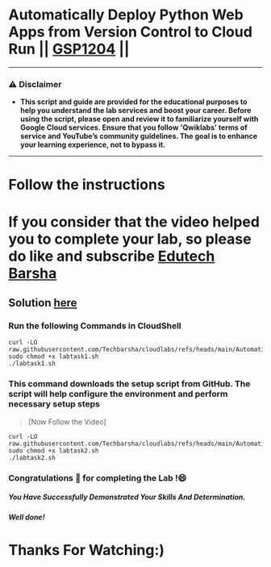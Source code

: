 # Automatically Deploy Python Web Apps from Version Control to Cloud Run || [GSP1204](https://www.cloudskillsboost.google/focuses/80415?parent=catalog) ||

---
### ⚠️ Disclaimer
- **This script and guide are provided for  the educational purposes to help you understand the lab services and boost your career. Before using the script, please open and review it to familiarize yourself with Google Cloud services. Ensure that you follow 'Qwiklabs' terms of service and YouTube’s community guidelines. The goal is to enhance your learning experience, not to bypass it.**
---

# Follow the instructions

# If you consider that the video helped you to complete your lab, so please do like and subscribe [Edutech Barsha](https://www.youtube.com/@edutechbarsha)
## Solution [here](https://youtu.be/B8Kt5qb0_Xs)

### Run the following Commands in CloudShell

```
curl -LO raw.githubusercontent.com/Techbarsha/cloudlabs/refs/heads/main/Automatically%20Deploy%20Python%20Web%20Apps%20from%20Version%20Control%20to%20Cloud%20Run/labtask1.sh
sudo chmod +x labtask1.sh
./labtask1.sh
```
### This command downloads the setup script from GitHub. The script will help configure the environment and perform necessary setup steps

>[Now Follow the Video]


```
curl -LO raw.githubusercontent.com/Techbarsha/cloudlabs/refs/heads/main/Automatically%20Deploy%20Python%20Web%20Apps%20from%20Version%20Control%20to%20Cloud%20Run/labtask2.sh
sudo chmod +x labtask2.sh
./labtask2.sh
```


### Congratulations 🎉 for completing the Lab !😄

##### *You Have Successfully Demonstrated Your Skills And Determination.*

#### *Well done!*

# Thanks For Watching:)
